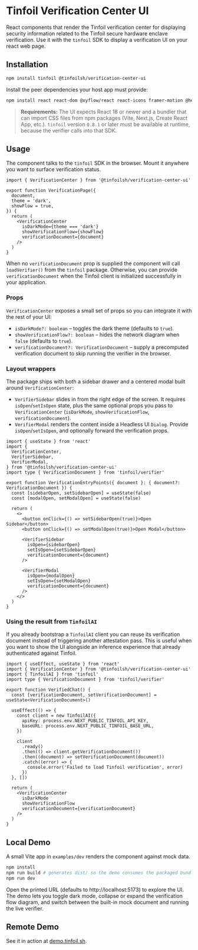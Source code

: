 # Tinfoil Verification Center UI

React components that render the Tinfoil verification center for displaying security information related to the Tinfoil secure hardware enclave verification. Use it with the `tinfoil` SDK to display a verification UI on your react web page.

## Installation

```bash
npm install tinfoil @tinfoilsh/verification-center-ui
```

Install the peer dependencies your host app must provide:

```bash
npm install react react-dom @xyflow/react react-icons framer-motion @headlessui/react tinfoil
```

> **Requirements:** The UI expects React 18 or newer and a bundler that can import CSS files from npm packages (Vite, Next.js, Create React App, etc.). `tinfoil` version `0.8.1` or later must be available at runtime, because the verifier calls into that SDK.

## Usage

The component talks to the `tinfoil` SDK in the browser. Mount it anywhere you want to surface verification status.

```tsx
import { VerificationCenter } from '@tinfoilsh/verification-center-ui'

export function VerificationPage({
  document,
  theme = 'dark',
  showFlow = true,
}) {
  return (
    <VerificationCenter
      isDarkMode={theme === 'dark'}
      showVerificationFlow={showFlow}
      verificationDocument={document}
    />
  )
}
```

When no `verificationDocument` prop is supplied the component will call `loadVerifier()` from the `tinfoil` package.
Otherwise, you can provide `verificationDocument` when the Tinfoil client is initialized successfully in your application. 

### Props

`VerificationCenter` exposes a small set of props so you can integrate it with the rest of your UI:

- `isDarkMode?: boolean` – toggles the dark theme (defaults to `true`).
- `showVerificationFlow?: boolean` – hides the network diagram when `false` (defaults to `true`).
- `verificationDocument?: VerificationDocument` – supply a precomputed verification document to skip running the verifier in the browser.

### Layout wrappers

The package ships with both a sidebar drawer and a centered modal built around `VerificationCenter`:

- `VerifierSidebar` slides in from the right edge of the screen. It requires `isOpen`/`setIsOpen` state, plus the same optional props you pass to `VerificationCenter` (`isDarkMode`, `showVerificationFlow`, `verificationDocument`).
- `VerifierModal` renders the content inside a Headless UI `Dialog`. Provide `isOpen`/`setIsOpen`, and optionally forward the verification props.

```tsx
import { useState } from 'react'
import {
  VerificationCenter,
  VerifierSidebar,
  VerifierModal,
} from '@tinfoilsh/verification-center-ui'
import type { VerificationDocument } from 'tinfoil/verifier'

export function VerificationEntryPoints({ document }: { document?: VerificationDocument }) {
  const [sidebarOpen, setSidebarOpen] = useState(false)
  const [modalOpen, setModalOpen] = useState(false)

  return (
    <>
      <button onClick={() => setSidebarOpen(true)}>Open Sidebar</button>
      <button onClick={() => setModalOpen(true)}>Open Modal</button>

      <VerifierSidebar
        isOpen={sidebarOpen}
        setIsOpen={setSidebarOpen}
        verificationDocument={document}
      />

      <VerifierModal
        isOpen={modalOpen}
        setIsOpen={setModalOpen}
        verificationDocument={document}
      />
    </>
  )
}
```

### Using the result from `TinfoilAI`

If you already bootstrap a `TinfoilAI` client you can reuse its verification document instead of triggering another attestation pass. This is useful when you want to show the UI alongside an inference experience that already authenticated against Tinfoil.

```tsx
import { useEffect, useState } from 'react'
import { VerificationCenter } from '@tinfoilsh/verification-center-ui'
import { TinfoilAI } from 'tinfoil'
import type { VerificationDocument } from 'tinfoil/verifier'

export function VerifiedChat() {
  const [verificationDocument, setVerificationDocument] = useState<VerificationDocument>()

  useEffect(() => {
    const client = new TinfoilAI({
      apiKey: process.env.NEXT_PUBLIC_TINFOIL_API_KEY,
      baseURL: process.env.NEXT_PUBLIC_TINFOIL_BASE_URL,
    })

    client
      .ready()
      .then(() => client.getVerificationDocument())
      .then((document) => setVerificationDocument(document))
      .catch((error) => {
        console.error('Failed to load Tinfoil verification', error)
      })
  }, [])

  return (
    <VerificationCenter
      isDarkMode
      showVerificationFlow
      verificationDocument={verificationDocument}
    />
  )
}
```

## Local Demo

A small Vite app in `examples/dev` renders the component against mock data.

```bash
npm install
npm run build # generates dist/ so the demo consumes the packaged bundle
npm run dev
```

Open the printed URL (defaults to http://localhost:5173) to explore the UI. The demo lets you toggle dark mode, collapse or expand the verification flow diagram, and switch between the built-in mock document and running the live verifier.

## Remote Demo

See it in action at [demo.tinfoil.sh](https://demo.tinfoil.sh).
